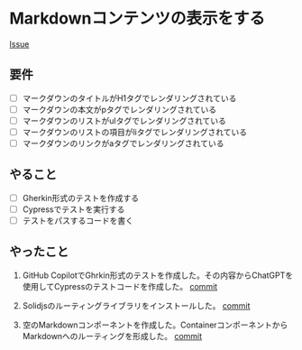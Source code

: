 # Markdownコンテンツの表示をする

[Issue](https://github.com/yamashita-kenngo/test-driven-solidjs/issues/2)

## 要件

- [ ] マークダウンのタイトルがH1タグでレンダリングされている
- [ ] マークダウンの本文がpタグでレンダリングされている
- [ ] マークダウンのリストがulタグでレンダリングされている
- [ ] マークダウンのリストの項目がliタグでレンダリングされている
- [ ] マークダウンのリンクがaタグでレンダリングされている

## やること

- [ ] Gherkin形式のテストを作成する
- [ ] Cypressでテストを実行する
- [ ] テストをパスするコードを書く

## やったこと

1. GitHub CopilotでGhrkin形式のテストを作成した。その内容からChatGPTを使用してCypressのテストコードを作成した。 [commit](67e63a849fc9b7659398d0ef9c8afc2f005bc748)

2. Solidjsのルーティングライブラリをインストールした。 [commit](160f2b22da14acc620445f115c171340379fc05e)

3. 空のMarkdownコンポーネントを作成した。ContainerコンポーネントからMarkdownへのルーティングを形成した。 [commit](5ad37dc6ea46843bdcfdb1277868e4a2eeaf1d81)